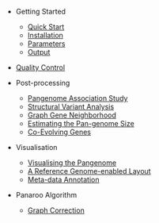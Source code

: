 <!-- docs/_sidebar.md -->

- Getting Started

    - [Quick Start](/gettingstarted/quickstart.md)
    - [Installation](/gettingstarted/installation.md)
    - [Parameters](/gettingstarted/params.md)
    - [Output](/gettingstarted/output.md)

- [Quality Control](/quality/quality_control.md)

- Post-processing
    - [Pangenome Association Study](/post/pwas.md)
    - [Structural Variant Analysis](/post/sv.md)
    - [Graph Gene Neighborhood](/post/gene_neighbourhood.md)
    - [Estimating the Pan-genome Size](/post/pansize.md)
    - [Co-Evolving Genes](/post/coevolution.md)

- Visualisation
    - [Visualising the Pangenome](/vis/cytoscape.md)
    - [A Reference Genome-enabled Layout](/vis/layout.md)
    <!-- - [Creating Summary Plots](/vis/plots.md) -->
    - [Meta-data Annotation](/vis/metadata.md)

- Panaroo Algorithm
    - [Graph Correction](/methods/graphcorrection.md)
